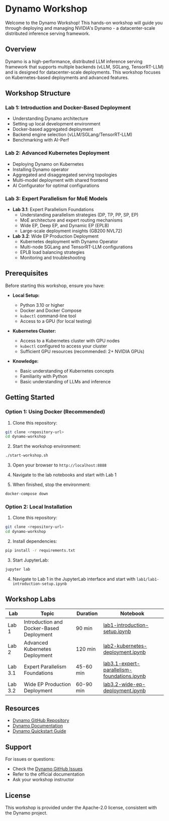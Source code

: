 # Dynamo Workshop

Welcome to the Dynamo Workshop! This hands-on workshop will guide you through deploying and managing NVIDIA's Dynamo - a datacenter-scale distributed inference serving framework.

## Overview

Dynamo is a high-performance, distributed LLM inference serving framework that supports multiple backends (vLLM, SGLang, TensorRT-LLM) and is designed for datacenter-scale deployments. This workshop focuses on Kubernetes-based deployments and advanced features.

## Workshop Structure

### Lab 1: Introduction and Docker-Based Deployment
- Understanding Dynamo architecture
- Setting up local development environment
- Docker-based aggregated deployment
- Backend engine selection (vLLM/SGLang/TensorRT-LLM)
- Benchmarking with AI-Perf

### Lab 2: Advanced Kubernetes Deployment
- Deploying Dynamo on Kubernetes
- Installing Dynamo operator
- Aggregated and disaggregated serving topologies
- Multi-model deployment with shared frontend
- AI Configurator for optimal configurations

### Lab 3: Expert Parallelism for MoE Models
- **Lab 3.1**: Expert Parallelism Foundations
  - Understanding parallelism strategies (DP, TP, PP, SP, EP)
  - MoE architecture and expert routing mechanisms
  - Wide EP, Deep EP, and Dynamic EP (EPLB)
  - Large-scale deployment insights (GB200 NVL72)
- **Lab 3.2**: Wide EP Production Deployment
  - Kubernetes deployment with Dynamo Operator
  - Multi-node SGLang and TensorRT-LLM configurations
  - EPLB load balancing strategies
  - Monitoring and troubleshooting

## Prerequisites

Before starting this workshop, ensure you have:

- **Local Setup:**
  - Python 3.10 or higher
  - Docker and Docker Compose
  - `kubectl` command-line tool
  - Access to a GPU (for local testing)

- **Kubernetes Cluster:**
  - Access to a Kubernetes cluster with GPU nodes
  - `kubectl` configured to access your cluster
  - Sufficient GPU resources (recommended: 2+ NVIDIA GPUs)

- **Knowledge:**
  - Basic understanding of Kubernetes concepts
  - Familiarity with Python
  - Basic understanding of LLMs and inference

## Getting Started

### Option 1: Using Docker (Recommended)

1. Clone this repository:
```bash
git clone <repository-url>
cd dynamo-workshop
```

2. Start the workshop environment:
```bash
./start-workshop.sh
```

3. Open your browser to `http://localhost:8888`

4. Navigate to the lab notebooks and start with Lab 1

5. When finished, stop the environment:
```bash
docker-compose down
```

### Option 2: Local Installation

1. Clone this repository:
```bash
git clone <repository-url>
cd dynamo-workshop
```

2. Install dependencies:
```bash
pip install -r requirements.txt
```

3. Start JupyterLab:
```bash
jupyter lab
```

4. Navigate to Lab 1 in the JupyterLab interface and start with `lab1/lab1-introduction-setup.ipynb`

## Workshop Labs

| Lab | Topic | Duration | Notebook |
|-----|-------|----------|----------|
| Lab 1 | Introduction and Docker-Based Deployment | 90 min | [lab1-introduction-setup.ipynb](lab1/lab1-introduction-setup.ipynb) |
| Lab 2 | Advanced Kubernetes Deployment | 120 min | [lab2-kubernetes-deployment.ipynb](lab2/lab2-kubernetes-deployment.ipynb) |
| Lab 3.1 | Expert Parallelism Foundations | 45-60 min | [lab3.1-expert-parallelism-foundations.ipynb](lab3/lab3.1-expert-parallelism-foundations.ipynb) |
| Lab 3.2 | Wide EP Production Deployment | 60-90 min | [lab3.2-wide-ep-deployment.ipynb](lab3/lab3.2-wide-ep-deployment.ipynb) |

## Resources

- [Dynamo GitHub Repository](https://github.com/ai-dynamo/dynamo)
- [Dynamo Documentation](https://docs.nvidia.com/dynamo/latest)
- [Dynamo Quickstart Guide](https://github.com/ai-dynamo/dynamo#installation)

## Support

For issues or questions:
- Check the [Dynamo GitHub Issues](https://github.com/ai-dynamo/dynamo/issues)
- Refer to the official documentation
- Ask your workshop instructor

## License

This workshop is provided under the Apache-2.0 license, consistent with the Dynamo project.
